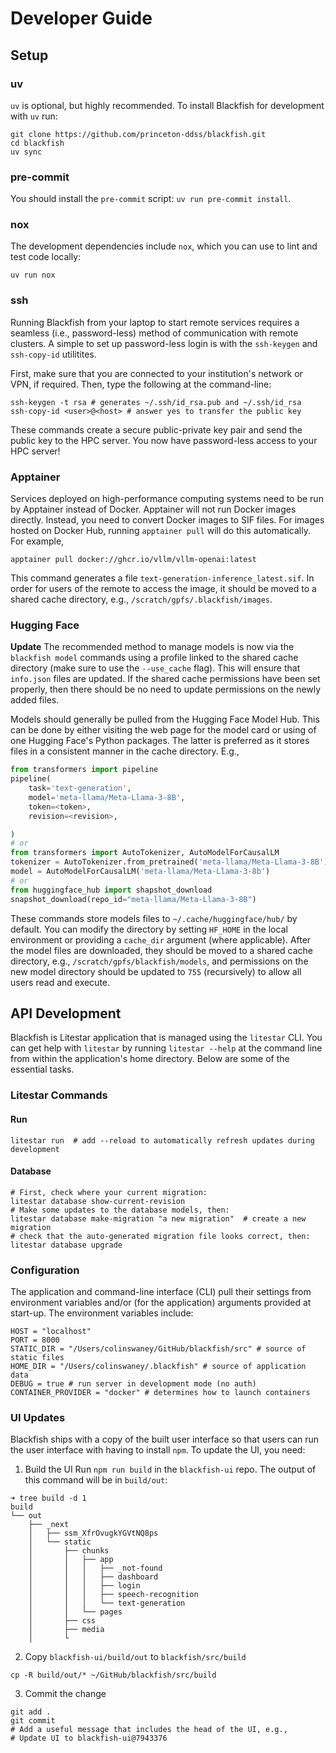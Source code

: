# Developer Guide

## Setup

### uv
`uv` is optional, but highly recommended. To install Blackfish for development with `uv` run:
```
git clone https://github.com/princeton-ddss/blackfish.git
cd blackfish
uv sync
```

### pre-commit
You should install the `pre-commit` script: `uv run pre-commit install`.

### nox
The development dependencies include `nox`, which you can use to lint and test code locally:
```
uv run nox
```

### ssh
Running Blackfish from your laptop to start remote services requires a seamless (i.e., password-less) method of communication with remote clusters. A simple to set up password-less login is with the `ssh-keygen` and `ssh-copy-id` utilitites.

First, make sure that you are connected to your institution's network or VPN, if required. Then, type the following at the command-line:
```
ssh-keygen -t rsa # generates ~/.ssh/id_rsa.pub and ~/.ssh/id_rsa
ssh-copy-id <user>@<host> # answer yes to transfer the public key
```
These commands create a secure public-private key pair and send the public key to the HPC server. You now have password-less access to your HPC server!

### Apptainer
Services deployed on high-performance computing systems need to be run by Apptainer
instead of Docker. Apptainer will not run Docker images directly. Instead, you need to
convert Docker images to SIF files. For images hosted on Docker Hub, running `apptainer
pull` will do this automatically. For example,

```shell
apptainer pull docker://ghcr.io/vllm/vllm-openai:latest
```

This command generates a file `text-generation-inference_latest.sif`. In order for
users of the remote to access the image, it should be moved to a shared cache directory,
e.g., `/scratch/gpfs/.blackfish/images`.

### Hugging Face
**Update** The recommended method to manage models is now via the `blackfish model` commands using a profile linked to the shared cache directory (make sure to use the `--use_cache` flag). This will ensure that `info.json` files are updated. If the shared cache permissions have been set properly, then there should be no need to update permissions on the newly added files.

Models should generally be pulled from the Hugging Face Model Hub. This can be done
by either visiting the web page for the model card or using of one Hugging Face's Python
packages. The latter is preferred as it stores files in a consistent manner in the
cache directory. E.g.,
```python
from transformers import pipeline
pipeline(
    task='text-generation',
    model='meta-llama/Meta-Llama-3-8B',
    token=<token>,
    revision=<revision>,

)
# or
from transformers import AutoTokenizer, AutoModelForCausalLM
tokenizer = AutoTokenizer.from_pretrained('meta-llama/Meta-Llama-3-8B')
model = AutoModelForCausalLM('meta-llama/Meta-Llama-3-8b')
# or
from huggingface_hub import shapshot_download
snapshot_download(repo_id="meta-llama/Meta-Llama-3-8B")
```
These commands store models files to `~/.cache/huggingface/hub/` by default. You can
modify the directory by setting `HF_HOME` in the local environment or providing a
`cache_dir` argument (where applicable). After the model files are downloaded, they
should be moved to a shared cache directory, e.g., `/scratch/gpfs/blackfish/models`,
and permissions on the new model directory should be updated to `755` (recursively)
to allow all users read and execute.

## API Development
Blackfish is Litestar application that is managed using the `litestar` CLI. You
can get help with `litestar` by running `litestar --help` at the command line
from within the application's home directory. Below are some of the essential
tasks.

### Litestar Commands

#### Run
```shell
litestar run  # add --reload to automatically refresh updates during development
```

#### Database
```shell
# First, check where your current migration:
litestar database show-current-revision
# Make some updates to the database models, then:
litestar database make-migration "a new migration"  # create a new migration
# check that the auto-generated migration file looks correct, then:
litestar database upgrade
```

### Configuration
The application and command-line interface (CLI) pull their settings from environment
variables and/or (for the application) arguments provided at start-up. The environment variables include:
```shell
HOST = "localhost"
PORT = 8000
STATIC_DIR = "/Users/colinswaney/GitHub/blackfish/src" # source of static files
HOME_DIR = "/Users/colinswaney/.blackfish" # source of application data
DEBUG = true # run server in development mode (no auth)
CONTAINER_PROVIDER = "docker" # determines how to launch containers
```

### UI Updates
Blackfish ships with a copy of the built user interface so that users can run the user interface with having to install `npm`. To update the UI, you need:

1. Build the UI
Run `npm run build` in the `blackfish-ui` repo. The output of this command will be in `build/out`:
```shell
➜ tree build -d 1
build
└── out
    ├── _next
    │   ├── ssm_XfrOvugkYGVtNQ8ps
    │   └── static
    │       ├── chunks
    │       │   ├── app
    │       │   │   ├── _not-found
    │       │   │   ├── dashboard
    │       │   │   ├── login
    │       │   │   ├── speech-recognition
    │       │   │   └── text-generation
    │       │   └── pages
    │       ├── css
    │       ├── media
    │       └
```
2. Copy `blackfish-ui/build/out` to `blackfish/src/build`
```
cp -R build/out/* ~/GitHub/blackfish/src/build
```

3. Commit the change
```
git add .
git commit
# Add a useful message that includes the head of the UI, e.g.,
# Update UI to blackfish-ui@7943376
```
